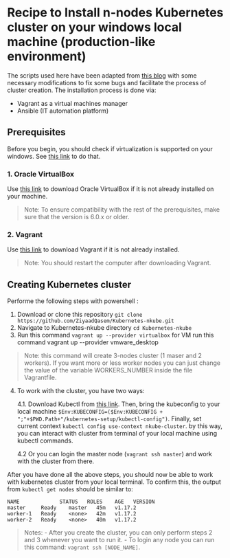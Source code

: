 # Recipe to Install n-nodes Kubernetes cluster on your windows local machine (production-like environment)
The scripts used here have been adapted from [this blog](https://kubernetes.io/blog/2019/03/15/kubernetes-setup-using-ansible-and-vagrant/) with some necessary modifications to fix some bugs and facilitate the process of cluster creation. The installation process is done via:
- Vagrant as a virtual machines manager
- Ansible (IT automation platform) 


## Prerequisites
Before you begin, you should check if virtualization is supported on your windows. See [this link](https://www.shaileshjha.com/how-to-find-out-if-intel-vt-x-or-amd-v-virtualization-technology-is-supported-in-windows-10-windows-8-windows-vista-or-windows-7-machine/) to do that.

### 1. Oracle VirtualBox
Use [this link](https://www.virtualbox.org/wiki/Download_Old_Builds_6_0) to download Oracle VirtualBox if it is not already installed on your machine.

> Note: To ensure compatibility with the rest of the prerequisites, make sure that the version is 6.0.x or older.

### 2. Vagrant
Use [this link](https://www.vagrantup.com/downloads.html) to download Vagrant if it is not already installed.
> Note: You should  restart the computer after downloading Vagrant.


## Creating  Kubernetes cluster
Performe the following steps with powershell :
1. Download or clone this repository `git clone https://github.com/ZiyaadQasem/Kubernetes-nkube.git`
2. Navigate to Kubernetes-nkube directory `cd Kubernetes-nkube`
3. Run this command `vagrant up --provider virtualbox` for VM run this command vagrant up --provider vmware_desktop
> Note: this command will create 3-nodes cluster (1 maser and 2 workers). If you want more or less worker nodes you can just change the value of the variable WORKERS_NUMBER inside the file Vagrantfile.

4. To work with the cluster, you have two ways:

     4.1. Download Kubectl from [this link](https://kubernetes.io/docs/tasks/tools/install-kubectl/#install-kubectl-on-windows). Then, bring the kubeconfig to your local machine  `$Env:KUBECONFIG=($Env:KUBECONFIG + ";"+$PWD.Path+"/kubernetes-setup/kubectl-config")`. Finally, set current context `kubectl config use-context nkube-cluster`. by this way, you can interact with cluster from terminal of your local machine using kubectl commands.

    4.2 Or you can login the master node (`vagrant ssh master`) and work with the cluster from there. 


After you have done all the above steps, you should now be able to work with kubernetes cluster from your local terminal. To confirm this, the output from `kubectl get nodes` should be similar to:

```console
NAME             STATUS   ROLES    AGE   VERSION
master     Ready    master   45m   v1.17.2
worker-1   Ready    <none>   42m   v1.17.2
worker-2   Ready    <none>   40m   v1.17.2
```

> Notes: 
    - After you create the cluster, you can only perform steps 2 and 3 whenever you want to run it. 
    - To login any node you can run this command: `vagrant ssh [NODE_NAME]`.

